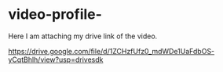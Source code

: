 # video-profile-


Here I am attaching my drive link of the video.

https://drive.google.com/file/d/1ZCHzfUfz0_mdWDe1UaFdbOS-yCqtBhlh/view?usp=drivesdk

